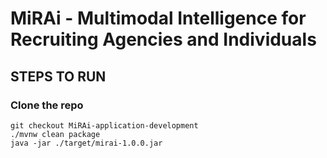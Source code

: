 # MiRAi - Multimodal Intelligence for Recruiting Agencies and Individuals



## STEPS TO RUN
### Clone the repo 
```git clone https://github.com/mohd-asim/hrms-app.git
git checkout MiRAi-application-development 
./mvnw clean package
java -jar ./target/mirai-1.0.0.jar
```
